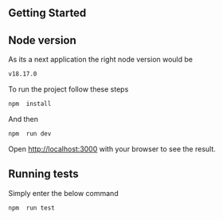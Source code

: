 ## Getting Started

## Node version

As its a next application the right node version would be

```bash
v18.17.0
```

To run the project follow these steps

```bash
npm  install
```

And then

```bash
npm  run dev
```

Open [http://localhost:3000](http://localhost:3000) with your browser to see the result.

## Running tests

Simply enter the below command

```bash
npm  run test
```
